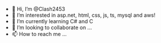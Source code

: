 - 👋 Hi, I’m @Clash2453
- 👀 I’m interested in asp.net, html, css, js, ts, mysql and aws!
- 🌱 I’m currently learning C# and C
- 💞️ I’m looking to collaborate on ...
- 📫 How to reach me ...

<!---
Clash2453/Clash2453 is a ✨ special ✨ repository because its `README.md` (this file) appears on your GitHub profile.
You can click the Preview link to take a look at your changes.
--->

